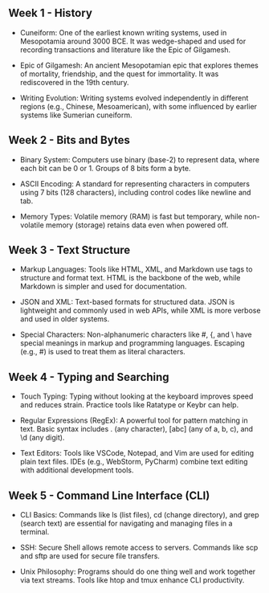 ## Week 1 - History
- Cuneiform: One of the earliest known writing systems, used in Mesopotamia around 3000 BCE. It was wedge-shaped and used for recording transactions and literature like the Epic of Gilgamesh.

- Epic of Gilgamesh: An ancient Mesopotamian epic that explores themes of mortality, friendship, and the quest for immortality. It was rediscovered in the 19th century.

- Writing Evolution: Writing systems evolved independently in different regions (e.g., Chinese, Mesoamerican), with some influenced by earlier systems like Sumerian cuneiform.

## Week 2 - Bits and Bytes
- Binary System: Computers use binary (base-2) to represent data, where each bit can be 0 or 1. Groups of 8 bits form a byte.

- ASCII Encoding: A standard for representing characters in computers using 7 bits (128 characters), including control codes like newline and tab.

- Memory Types: Volatile memory (RAM) is fast but temporary, while non-volatile memory (storage) retains data even when powered off.

## Week 3 - Text Structure
- Markup Languages: Tools like HTML, XML, and Markdown use tags to structure and format text. HTML is the backbone of the web, while Markdown is simpler and used for documentation.

- JSON and XML: Text-based formats for structured data. JSON is lightweight and commonly used in web APIs, while XML is more verbose and used in older systems.

- Special Characters: Non-alphanumeric characters like #, {, and \ have special meanings in markup and programming languages. Escaping (e.g., \#) is used to treat them as literal characters.

## Week 4 - Typing and Searching
- Touch Typing: Typing without looking at the keyboard improves speed and reduces strain. Practice tools like Ratatype or Keybr can help.

- Regular Expressions (RegEx): A powerful tool for pattern matching in text. Basic syntax includes . (any character), [abc] (any of a, b, c), and \d (any digit).

- Text Editors: Tools like VSCode, Notepad, and Vim are used for editing plain text files. IDEs (e.g., WebStorm, PyCharm) combine text editing with additional development tools.

## Week 5 - Command Line Interface (CLI)
- CLI Basics: Commands like ls (list files), cd (change directory), and grep (search text) are essential for navigating and managing files in a terminal.

- SSH: Secure Shell allows remote access to servers. Commands like scp and sftp are used for secure file transfers.

- Unix Philosophy: Programs should do one thing well and work together via text streams. Tools like htop and tmux enhance CLI productivity.
